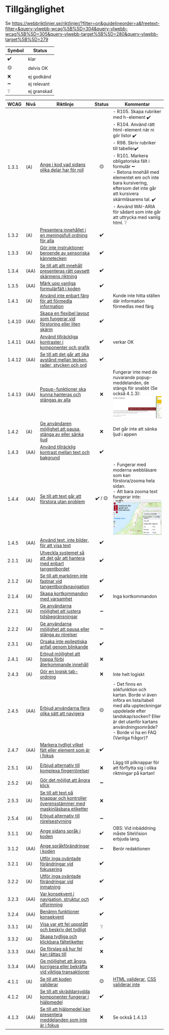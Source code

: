 # Tillgänglighet

Se https://webbriktlinjer.se/riktlinjer/?filter=on&guidelineorder=a&freetext-filter=&query-vlwebb-wcag%5B%5D=304&query-vlwebb-wcag%5B%5D=305&query-vlwebb-target%5B%5D=280&query-vlwebb-target%5B%5D=279

|Symbol|Status|
|---|---|
|✔️|klar|
|🟡 |delvis OK|
|❌|ej godkänd|
|➖|ej relevant|
|❔|ej granskad|

|WCAG|Nivå|Riktlinje|Status|Kommentar|
|---|---|---|:---:|---|
|	1.3.1 | (A) |	[Ange i kod vad sidans olika delar har för roll](https://webbriktlinjer.se/riktlinjer/121-ange-i-kod-vad-sidans-olika-delar-har-for-roll/) | 🟡 | - R105. Skapa rubriker med h-element ✔️<br/> - R104. Använd rätt html-element när ni gör listor ✔️<br/>- R98. Skriv rubriker till tabeller✔️<br/>- R101. Markera obligatoriska fält i formulär ➖<br/>- Betona innehåll med elementet em och inte bara kursivering, eftersom det inte går att kursivera skärmläsarens tal. ✔️<br/>- Använd WAI-ARIA för sådant som inte går att uttrycka med vanlig html. ❔
|	1.3.2 | (A) |	[Presentera innehållet i en meningsfull ordning för alla](https://webbriktlinjer.se/riktlinjer/122-meningsfull-ordning/) | ✔️ |
|	1.3.3 | (A) |	[Gör inte instruktioner beroende av sensoriska kännetecken](https://webbriktlinjer.se/riktlinjer/123-ej-beroende-av-sensoriska-kannetecken/) | ✔️ |
|	1.3.4 | (AA) |	[Se till att allt innehåll presenteras rätt oavsett skärmens riktning](https://webbriktlinjer.se/riktlinjer/153-fungerar-oavsett-skarmens-riktning/) | ✔️ |
|	1.3.5 | (AA) |	[Märk upp vanliga formulärfält i koden](https://webbriktlinjer.se/riktlinjer/154-mark-upp-vanliga-formularfalt-i-koden/) | ✔️ |
|	1.4.1 | (A) |	[Använd inte enbart färg för att förmedla information](https://webbriktlinjer.se/riktlinjer/124-inte-bara-farg/) | ✔️ | Kunde inte hitta ställen där information förmedlas med färg
|	1.4.10 | (AA) |	[Skapa en flexibel layout som fungerar vid förstoring eller liten skärm](https://webbriktlinjer.se/riktlinjer/91-skapa-en-flexibel-layout/) | ✔️ |
|	1.4.11 | (AA) |	[Använd tillräckliga kontraster i komponenter och grafik](https://webbriktlinjer.se/riktlinjer/156-anvand-tillrackliga-kontraster-i-komponenter-och-grafik/) | ✔️ | verkar OK
|	1.4.12 | (AA) |	[Se till att det går att öka avstånd mellan tecken, rader, stycken och ord](https://webbriktlinjer.se/riktlinjer/157-avstand-mellan-tecken-rader-stycken-och-ord/) | ✔️ | 
|	1.4.13 | (AA) |	[Popup-funktioner ska kunna hanteras och stängas av alla](https://webbriktlinjer.se/riktlinjer/158-popup-funktioner-ska-kunna-hanteras-och-stangas-av-alla/) | ❌ | Fungerar inte med de nuvarande popup-meddelanden, de stängs för snabbt (Se också 4.1.3): ![](Accessibility_files/3.png)
|	1.4.2 | (A) |	[Ge användaren möjlighet att pausa, stänga av eller sänka ljud](https://webbriktlinjer.se/riktlinjer/125-kunna-pausa-ljud/) | ❌ | Det går inte att sänka ljud i appen
|	1.4.3 | (AA) |	[Använd tillräcklig kontrast mellan text och bakgrund](https://webbriktlinjer.se/riktlinjer/126-tillrackliga-kontraster/) | ✔️ |
|	1.4.4 | (AA) |	[Se till att text går att förstora utan problem](https://webbriktlinjer.se/riktlinjer/127-se-till-att-text-gar-att-forstora-utan-problem/) | ✔️&nbsp;/&nbsp;🟡 | - Fungerar med moderna webbläsare som kan förstora/zooma hela sidan.<br/>- Att bara zooma text fungerar inte: ![](Accessibility_files/4.png) 
|	1.4.5 | (AA) |	[Använd text, inte bilder, för att visa text](https://webbriktlinjer.se/riktlinjer/128-anvand-text-inte-bilder-for-att-visa-text/) | ✔️ |
|	2.1.1 | (A) |	[Utveckla systemet så att det går att hantera med enbart tangentbordet](https://webbriktlinjer.se/riktlinjer/129-gar-att-hantera-med-tangentbord/) | ✔️ | 
|	2.1.2 | (A) |	[Se till att markören inte fastnar vid tangentbordsnavigation](https://webbriktlinjer.se/riktlinjer/130-se-till-att-markoren-inte-fastnar-vid-tangentbordsnavigation/) | ✔️ | 
|	2.1.4 | (A) |	[Skapa kortkommandon med varsamhet](https://webbriktlinjer.se/riktlinjer/68-skapa-snabbkommandon-for-viktiga-funktioner/) | ✔️ | Inga kortkommandon
|	2.2.1 | (A) |	[Ge användarna möjlighet att justera tidsbegränsningar](https://webbriktlinjer.se/riktlinjer/131-ge-anvandarna-mojlighet-att-justera-tidsbegransningar/) | ➖ |
|	2.2.2 | (A) |	[Ge användarna möjlighet att pausa eller stänga av rörelser](https://webbriktlinjer.se/riktlinjer/132-ge-anvandarna-mojlighet-att-pausa-eller-stanga-av-rorelser/) | ➖ |
|	2.3.1 | (A) |	[Orsaka inte epileptiska anfall genom blinkande](https://webbriktlinjer.se/riktlinjer/133-orsaka-inte-epileptiska-anfall-genom-blinkande/) | ✔️ |
|	2.4.1 | (A) |	[Erbjud möjlighet att hoppa förbi återkommande innehåll](https://webbriktlinjer.se/riktlinjer/75-gruppera-och-skapa-mojlighet-att-hoppa-forbi-delar-pa-sidorna/) | ❌ |
|	2.4.3 | (A) |	[Gör en logisk tab-ordning](https://webbriktlinjer.se/riktlinjer/136-gor-en-logisk-tab-ordning/) | ❌ | Inte helt logiskt
|	2.4.5 | (AA) |	[Erbjud användarna flera olika sätt att navigera](https://webbriktlinjer.se/riktlinjer/32-erbjud-besokaren-alternativa-orienteringsstod/) | 🟡 | - Det finns en sökfunktion och kartan. Borde vi även införa en lista/tabell med alla uppteckningar uppdelade efter landskap/socken? Eller är det utanför kartans användningsområde?<br/>- Borde vi ha en FAQ (Vanliga frågor)?
|	2.4.7 | (AA) |	[Markera tydligt vilket fält eller element som är i fokus](https://webbriktlinjer.se/riktlinjer/140-markera-element-i-fokus/) | ✔️ |
|	2.5.1 | (A) |	[Erbjud alternativ till komplexa fingerrörelser](https://webbriktlinjer.se/riktlinjer/160-erbjud-alternativ-till-komplexa-fingerrorelser/) | ❌ | Lägg till pilknappar för att förflytta sig i olika riktningar på kartan!
|	2.5.2 | (A) |	[Gör det möjligt att ångra klick](https://webbriktlinjer.se/riktlinjer/161-gor-det-mojligt-att-angra-klick/) | ➖ | 
|	2.5.3 | (A) |	[Se till att text på knappar och kontroller överensstämmer med maskinläsbara etiketter](https://webbriktlinjer.se/riktlinjer/162-mojliggor-roststyrning-av-knappar-och-kontroller/) | ❌ |
|	2.5.4 | (A) |	[Erbjud alternativ till rörelsestyrning](https://webbriktlinjer.se/riktlinjer/163-erbjud-alternativ-till-rorelsestyrning/) | ➖ |
|	3.1.1 | (A) |	[Ange sidans språk i koden](https://webbriktlinjer.se/riktlinjer/141-ange-sidans-sprak-i-koden/) | ✔️ | OBS: Vid inbäddning måste SiteVision erbjuda lang.
|	3.1.2 | (AA) |	[Ange språkförändringar i koden](https://webbriktlinjer.se/riktlinjer/142-ange-sprakforandringar-koden/) | ➖ | Berör redaktionen
|	3.2.1 | (A) |	[Utför inga oväntade förändringar vid fokusering](https://webbriktlinjer.se/riktlinjer/143-utfor-inga-ovantade-forandringar-vid-fokusering/) | ✔️ |
|	3.2.2 | (A) |	[Utför inga oväntade förändringar vid inmatning](https://webbriktlinjer.se/riktlinjer/144-utfor-inga-ovantade-forandringar-vid-inmatning/) | ✔️ |
|	3.2.3 | (AA) |	[Var konsekvent i navigation, struktur och utformning](https://webbriktlinjer.se/riktlinjer/29-var-konsekvent-i-navigation-struktur-och-utformning/) | ✔️ |
|	3.2.4 | (AA) |	[Benämn funktioner konsekvent](https://webbriktlinjer.se/riktlinjer/146-benamn-funktioner-konsekvent/) | ✔️ |
|	3.3.1 | (A) |	[Visa var ett fel uppstått och beskriv det tydligt](https://webbriktlinjer.se/riktlinjer/2-ge-begripliga-felmeddelanden/) | ❔ |
|	3.3.2 | (A) |	[Skapa tydliga och klickbara fältetiketter](https://webbriktlinjer.se/riktlinjer/55-skapa-tydliga-och-klickbara-faltetiketter/) | ✔️ |
|	3.3.3 | (AA) |	[Ge förslag på hur fel kan rättas till](https://webbriktlinjer.se/riktlinjer/149-ge-forslag-pa-hur-fel-kan-rattas-till/) | ❌ |
|	3.3.4 | (AA) |	[Ge möjlighet att ångra, korrigera eller bekräfta vid viktiga transaktioner](https://webbriktlinjer.se/riktlinjer/150-ge-mojlighet-att-angra-korrigera-eller-bekrafta-viktiga-transaktioner/) | ❌ |
|	4.1.1 | (A) |	[Se till att koden validerar](https://webbriktlinjer.se/riktlinjer/84-se-till-att-koden-validerar/) | 🟡 | [HTML validerar](https://validator.w3.org/nu/?doc=https%3A%2F%2Fwww.isof.se%2Fmatkult%2Fkartan.html), [CSS validerar inte](http://jigsaw.w3.org/css-validator/validator?uri=https%3A%2F%2Fwww.isof.se%2Fmatkult%2Fkartan.html&profile=css3svg&usermedium=all&warning=1&vextwarning=&lang=en)
|	4.1.2 | (A) |	[Se till att skräddarsydda komponenter fungerar i hjälpmedel](https://webbriktlinjer.se/riktlinjer/152-se-till-att-skraddarsydda-komponenter-fungerar-hjalpmedel/) | ✔️ | 
|	4.1.3 | (AA) |	[Se till att hjälpmedel kan presentera meddelanden som inte är i fokus](https://webbriktlinjer.se/riktlinjer/164-meddelanden-som-inte-ar-fokus/) | ❌ | Se också 1.4.13
